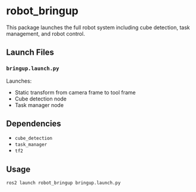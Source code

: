 # robot_bringup

This package launches the full robot system including cube detection, task management, and robot control.

## Launch Files

### `bringup.launch.py`

Launches:
- Static transform from camera frame to tool frame
- Cube detection node
- Task manager node

## Dependencies

- `cube_detection`
- `task_manager`
- `tf2`

## Usage

```bash
ros2 launch robot_bringup bringup.launch.py
